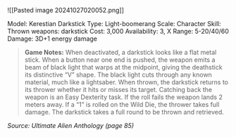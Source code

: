 ![[Pasted image 20241027020052.png]]

Model: Kerestian Darkstick
Type: Light-boomerang
Scale: Character
Skill: Thrown weapons: darkstick
Cost: 3,000
Availability: 3, X
Range: 5-20/40/60
Damage: 3D+1 energy damage

> **Game Notes:** 
> When deactivated, a darkstick looks like a flat metal stick. When a button near one end is pushed, the weapon emits a beam of black light that warps at the midpoint, giving the deathstick its distinctive “V” shape. The black light cuts through any known material, much like a lightsaber. When thrown, the darkstick returns to its thrower whether it hits or misses its target. Catching back the weapon is an Easy Dexterity task. If the roll fails the weapon lands 2 meters away. If a “1” is rolled on the Wild Die, the thrower takes full damage. The darkstick takes a full round to be thrown and retrieved.

*Source: Ultimate Alien Anthology (page 85)*

